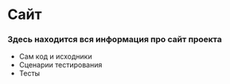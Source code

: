 # Сайт
<h3>Здесь находится вся информация про сайт проекта</h3>
<ul>
  <li>Сам код и исходники</li>
  <li [a link](https://docs.google.com/spreadsheets/d/1ja60dlrtqHvjhVgbV8YHFkrm4EMiUkrWd3IsZ0gxH-k/edit#gid=0)>Сценарии тестирования</li>
  <li>Тесты</li>
</ul>

